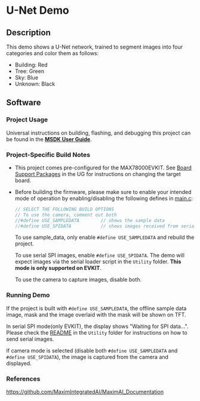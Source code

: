 # U-Net Demo



Description
-----------

This demo shows a U-Net network, trained to segment images into four categories and color them as follows:

- Building: Red
- Tree: Green
- Sky: Blue
- Unknown: Black

## Software

### Project Usage

Universal instructions on building, flashing, and debugging this project can be found in the **[MSDK User Guide](https://analogdevicesinc.github.io/msdk/USERGUIDE/)**.

### Project-Specific Build Notes

* This project comes pre-configured for the MAX78000EVKIT.  See [Board Support Packages](https://analogdevicesinc.github.io/msdk/USERGUIDE/#board-support-packages) in the UG for instructions on changing the target board.

* Before building the firmware, please make sure to enable your intended mode of operation by enabling/disabling the following defines in [main.c](main.c):

    ```c
    // SELECT THE FOLLOWING BUILD OPTIONS
    // To use the camera, comment out both
    //#define USE_SAMPLEDATA        // shows the sample data
    //#define USE_SPIDATA			// shows images received from serial SPI - ONLY ON EVKIT
    ```

    To use sample_data,  only enable `#define USE_SAMPLEDATA` and rebuild the project. 

    To use serial SPI images, enable `#define USE_SPIDATA`.  The demo will expect images via the serial loader script in the `Utility` folder. **This mode is only supported on EVKIT**.

    To use the camera to capture images, disable both.

### Running Demo

If the project is built with `#define USE_SAMPLEDATA`, the offline sample data image, mask and the image overlaid with the mask will be shown on TFT. 

In serial SPI mode(only EVKIT), the display shows "Waiting for SPI data...".  Please check the [README](Utility/README.md)  in the `Utility` folder for instructions on how to send serial images.

If camera mode is selected (disable both `#define USE_SAMPLEDATA` and `#define USE_SPIDATA`), the image is captured from the camera and displayed.



### References

https://github.com/MaximIntegratedAI/MaximAI_Documentation